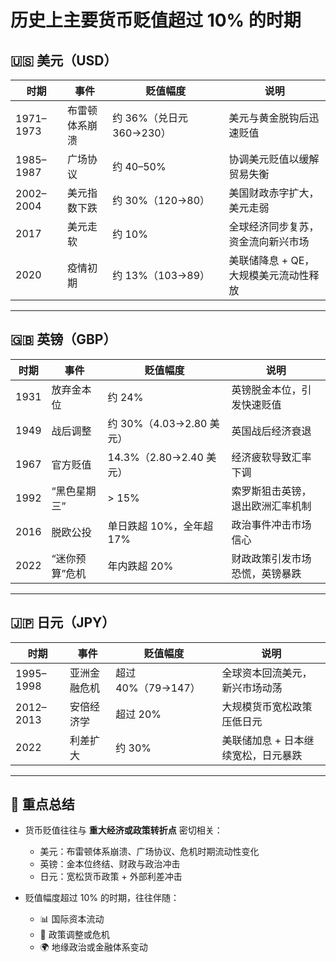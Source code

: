 # 历史上主要货币贬值超过 10% 的时期

## 🇺🇸 美元（USD）

| 时期        | 事件      | 贬值幅度               | 说明                    |
| --------- | ------- | ------------------ | --------------------- |
| 1971–1973 | 布雷顿体系崩溃 | 约 36%（兑日元 360→230） | 美元与黄金脱钩后迅速贬值          |
| 1985–1987 | 广场协议    | 约 40–50%           | 协调美元贬值以缓解贸易失衡         |
| 2002–2004 | 美元指数下跌  | 约 30%（120→80）      | 美国财政赤字扩大，美元走弱         |
| 2017      | 美元走软    | 约 10%              | 全球经济同步复苏，资金流向新兴市场     |
| 2020      | 疫情初期    | 约 13%（103→89）      | 美联储降息 + QE，大规模美元流动性释放 |

---

## 🇬🇧 英镑（GBP）

| 时期   | 事件       | 贬值幅度                | 说明               |
| ---- | -------- | ------------------- | ---------------- |
| 1931 | 放弃金本位    | 约 24%               | 英镑脱金本位，引发快速贬值    |
| 1949 | 战后调整     | 约 30%（4.03→2.80 美元） | 英国战后经济衰退         |
| 1967 | 官方贬值     | 14.3%（2.80→2.40 美元） | 经济疲软导致汇率下调       |
| 1992 | “黑色星期三”  | > 15%               | 索罗斯狙击英镑，退出欧洲汇率机制 |
| 2016 | 脱欧公投     | 单日跌超 10%，全年超 17%    | 政治事件冲击市场信心       |
| 2022 | “迷你预算”危机 | 年内跌超 20%            | 财政政策引发市场恐慌，英镑暴跌  |

---

## 🇯🇵 日元（JPY）

| 时期        | 事件     | 贬值幅度           | 说明                  |
| --------- | ------ | -------------- | ------------------- |
| 1995–1998 | 亚洲金融危机 | 超过 40%（79→147） | 全球资本回流美元，新兴市场动荡     |
| 2012–2013 | 安倍经济学  | 超过 20%         | 大规模货币宽松政策压低日元       |
| 2022      | 利差扩大   | 约 30%          | 美联储加息 + 日本继续宽松，日元暴跌 |

---

## 📝 重点总结

* 货币贬值往往与 **重大经济或政策转折点** 密切相关：

  * 美元：布雷顿体系崩溃、广场协议、危机时期流动性变化
  * 英镑：金本位终结、财政与政治冲击
  * 日元：宽松货币政策 + 外部利差冲击

* 贬值幅度超过 10% 的时期，往往伴随：

  * 📊 国际资本流动
  * 🏦 政策调整或危机
  * 🌍 地缘政治或金融体系变动

